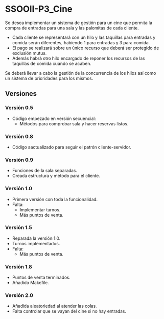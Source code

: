 # SSOOII-P3_Cine
Se desea implementar un sistema de gestión para un cine que permita la compra de entradas para una sala y las palomitas de cada cliente.
 - Cada cliente se representará con un hilo y las taquillas para entradas y comida serán diferentes, habiendo 1 para entradas y 3 para comida.
 - El pago se realizará sobre un único recurso que deberá ser protegido de exclusión mutua.
 - Además habrá otro hilo encargado de reponer los recursos de las taquillas de comida cuando se acaben.

Se deberá llevar a cabo la gestión de la concurrencia de los hilos así como un sistema de prioridades para los mismos.

## Versiones
### Versión 0.5
 - Código empezado en versión secuencial:
   - Métodos para comprobar sala y hacer reservas listos.
  
### Versión 0.8
 - Código aactualizado para seguir el patrón cliente-servidor.

### Versión 0.9
 - Funciones de la sala separadas.
 - Creada estructura y método para el cliente.

### Versión 1.0
 - Primera versión con toda la funcionalidad.
 - Falta:
   - Implementar turnos.
   - Más puntos de venta.

### Versión 1.5
 - Reparada la versión 1.0.
 - Turnos implementados.
 - Falta:
   - Más puntos de venta.

### Versión 1.8
 - Puntos de venta terminados.
 - Añadido Makefile.

### Versión 2.0
 - Añadida aleatoriedad al atender las colas.
 - Falta controlar que se vayan del cine si no hay entradas.